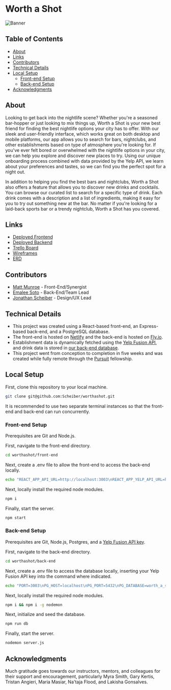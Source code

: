 # Worth a Shot <!-- omit from toc -->

![Banner](https://user-images.githubusercontent.com/794551/205726200-f641bc94-541e-4c3c-bab1-3647c11cb214.png)

## Table of Contents <!-- omit from toc -->

- [About](#about)
- [Links](#links)
- [Contributors](#contributors)
- [Technical Details](#technical-details)
- [Local Setup](#local-setup)
  - [Front-end Setup](#front-end-setup)
  - [Back-end Setup](#back-end-setup)
- [Acknowledgments](#acknowledgments)

## About

Looking to get back into the nightlife scene? Whether you're a seasoned bar-hopper or just looking to mix things up, Worth a Shot is your new best friend for finding the best nightlife options your city has to offer. With our sleek and user-friendly interface, which works great on both desktop and mobile platforms, our app allows you to search for bars, nightclubs, and other establishments based on type of atmosphere you're looking for. If you've ever felt bored or overwhelmed with the nightlife options in your city, we can help you explore and discover new places to try. Using our unique onboarding process combined with data provided by the Yelp API, we learn about your preferences and tastes, so we can find you the perfect spot for a night out.

In addition to helping you find the best bars and nightclubs, Worth a Shot also offers a feature that allows you to discover new drinks and cocktails. You can browse our curated list to search for a specific type of drink. Each drink comes with a description and a list of ingredients, making it easy for you to try out something new at the bar. No matter if you're looking for a laid-back sports bar or a trendy nightclub, Worth a Shot has you covered.

## Links

- [Deployed Frontend](https://worthashot.scheiber.dev/)
- [Deployed Backend](https://worthashot.fly.dev/)
- [Trello Board](https://trello.com/b/41mhSL26/worth-a-shot-group-6-capstone)
- [Wireframes](https://whimsical.com/worth-a-shot-Ve33oA8m3TCiNNJxam5dGJ)
- [ERD](https://cloud.smartdraw.com/editor.aspx?depoId=39282039&credID=-42278956&pubDocShare=156DAD5C930F80FB15FB0D65C4004AA7BE6)

## Contributors

- [Matt Munroe](https://github.com/MattNMunroe) - Front-End/Synergist
- [Emalee Soto](https://github.com/EmaleeSoto) - Back-End/Team Lead
- [Jonathan Scheiber](https://github.com/Scheiber) - Design/UX Lead

## Technical Details

- This project was created using a React-based front-end, an Express-based back-end, and a PostgreSQL database.
- The front-end is hosted on [Netlify](https://www.netlify.com/) and the back-end is hosted on [Fly.io](https://fly.io/).
- Establishment data is dynamically fetched using the [Yelp Fusion API](https://fusion.yelp.com/), and drink data is stored in [our back-end database](https://worthashot.fly.dev/alcohols).
- This project went from conception to completion in five weeks and was created while fully remote through the [Pursuit](https://www.pursuit.org/) fellowship.

## Local Setup

First, clone this repository to your local machine.

```bash
git clone git@github.com:Scheiber/worthashot.git
```

It is recommended to use two separate terminal instances so that the front-end and back-end can run concurrently.

### Front-end Setup

Prerequisites are Git and Node.js.

First, navigate to the front-end directory.

```bash
cd worthashot/front-end
```

Next, create a .env file to allow the front-end to access the back-end locally.

```bash
echo "REACT_APP_API_URL=http://localhost:3003\nREACT_APP_YELP_API_URL=http://localhost:3003/bars" >> .env
```

Next, locally install the required node modules.

```bash
npm i
```

Finally, start the server.

```bash
npm start
```

### Back-end Setup

Prerequisites are Git, Node.js, Postgres, and a [Yelp Fusion API key](https://fusion.yelp.com/).

First, navigate to the back-end directory.

```bash
cd worthashot/back-end
```

Next, create a .env file to access the database locally, inserting your Yelp Fusion API key into the command where indicated.

```bash
echo "PORT=3003\nPG_HOST=localhost\nPG_PORT=5432\nPG_DATABASE=worth_a_shot\nBEARER_TOKEN=[Yelp Fusion API Key goes here]" >> .env
```

Next, locally install the required node modules.

```bash
npm i && npm i -g nodemon
```

Next, initialize and seed the database.

```bash
npm run db
```

Finally, start the server.

```bash
nodemon server.js
```

## Acknowledgments

Much gratitude goes towards our instructors, mentors, and colleagues for their support and encouragement, particularly Myra Smith, Gary Kertis, Tristan Angieri, Maria Masiar, Na'taja Flood, and Lakisha Gonsalves.

